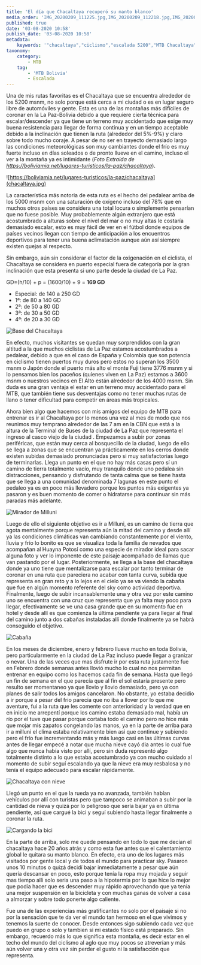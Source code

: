 ```yaml
---
title: 'El día que Chacaltaya recuperó su manto blanco'
media_order: 'IMG_20200209_111225.jpg,IMG_20200209_112218.jpg,IMG_20200308_120628.jpg,chacaltaya.jpg,IMG_20200112_110538 (1).jpg,IMG_20200112_092524.jpg,IMG_20200126_094853.jpg'
published: true
date: '03-08-2020 10:58'
publish_date: '03-08-2020 10:58'
metadata:
    keywords: '"chacaltaya","ciclismo","escalada 5200","MTB Chacaltaya"'
taxonomy:
    category:
        - MTB
    tag:
        - 'MTB Bolivia'
        - Escalada
---
```


Una de mis rutas favoritas es el Chacaltaya que se encuentra alrededor de los 5200 msnm, no solo porque está cerca a mi ciudad o es en lugar seguro libre de automóviles y gente. Esta es una de las montañas más difíciles de coronar en la La Paz-Bolivia debido a que requiere cierta técnica para escalar/descender ya que tiene un terreno muy accidentado que exige muy buena resistencia para llegar de forma continua y en un tiempo aceptable debido a la inclinación que tienen la ruta (alrededor del 5%-9%) y claro sobre todo mucho coraje.  A pesar de no ser en trayecto demasiado largo las condiciones meteorológicas son muy cambiantes donde el frío es muy fuerte incluso en días soleados o de pronto llueve en el camino, incluso el ver a la montaña ya es intimidante (_Foto Extraida de https://boliviamia.net/lugares-turisticos/la-paz/chacaltaya_).  

![https://boliviamia.net/lugares-turisticos/la-paz/chacaltaya](chacaltaya.jpg)

La característica más notoria de esta ruta es el hecho del pedalear arriba de los 5000 msnm con una saturación de oxígeno incluso del 78% que en muchos otros países se considera una total locura o simplemente pensarían que no fuese posible. Muy probablemente algún extranjero que está acostumbrado a alturas sobre el nivel del mar o no muy altas le costaría demasiado escalar, esto es muy fácil de ver en el fútbol donde equipos de países vecinos llegan con tiempo de anticipación a los encuentros deportivos para tener una buena aclimatación aunque aún así siempre existen quejas al respecto. 

Sin embargo, aún sin considerar el factor de la oxigenación en el ciclista, el Chacaltaya se considera en puerto especial fuera de categoría por la gran inclinación que esta presenta si uno parte desde la ciudad de La Paz.

GD=(h/10) + p = (1600/10) + 9 = **169 GD**
* Especial: de 140 a 250 GD
* 1ª: de 80 a 140 GD
* 2ª: de 50 a 80 GD
* 3ª: de 30 a 50 GD
* 4ª: de 20 a 30 GD

![Base del Chacaltaya](IMG_20200112_092524.jpg)
 
En efecto, muchos visitantes se quedan muy sorprendidos con la gran altitud a la que muchos ciclistas de La Paz estamos acostumbrados a pedalear, debido a que en el caso de España y Colombia que son potencia en ciclismo tienen puertos muy duros pero estos no superan los 3500 msnm o Japón donde el puerto más alto el monte Fuji tiene 3776 msnm y si lo pensamos bien los paceños (quienes viven en La Paz) estamos a 3600 msnm o nuestros vecinos en El Alto están alrededor de los 4000 msnm. Sin duda es una gran ventaja el estar en un terreno muy accidentado para el MTB, que también tiene sus desventajas como no tener muchas rutas de llano o tener dificultad para competir en áreas más tropicales. 
 
 
Ahora bien algo que hacemos con mis amigos del equipo de MTB para entrenar es ir al Chacaltaya por lo menos una vez al mes de modo que nos reunimos muy temprano alrededor de las 7 am en la CBN que está a la altura de la Terminal de Buses de la ciudad de La Paz que representa el ingreso al casco viejo de la ciudad . Empezamos a subir por zonas periféricas, que están muy cerca al bosquecillo de la ciudad, luego de ello se llega a zonas que se encuentran ya prácticamente en los cerros donde existen subidas demasiado pronunciadas pero si muy satisfactorias luego de terminarlas. Llega un punto en el que no hay más casas pero sí un camino de tierra totalmente vacío, muy tranquilo donde uno pedalea sin distracciones, pensando y disfrutando de tanta calma que se tiene hasta que se llega a una comunidad denominada 7 lagunas en este punto el pedaleo ya es en poco más llevadero porque los puntos más exigentes ya pasaron y es buen momento de comer o hidratarse para continuar sin más paradas más adelante. 

![Mirador de Milluni](IMG_20200126_094853.jpg)

Luego de ello el siguiente objetivo es ir a Milluni, es un camino de tierra que agota mentalmente porque representa aún la mitad del camino y desde allí ya las condiciones climáticas van cambiando constantemente por el viento, lluvia y frío lo bonito es que se visualiza toda la familia de nevados que acompañan al Huayna Potosí como una especie de mirador ideal para sacar alguna foto y ver lo imponente de este paisaje acompañado de llamas que van pastando por el lugar. Posteriormente,  se llega a la base del chacaltaya donde ya uno tiene que mentalizarse para escalar por tanto terminar de coronar en una ruta que pareciera no acabar con tanta curva, subida que representa en gran reto y a lo lejos en el cielo ya se va viendo la cabaña que fue en algún momento referente del sky como actividad deportiva. Finalmente, luego de subir incansablemente una y otra vez por este camino uno se encuentra con una cruz que representa que ya falta muy poco para llegar, efectivamente se ve una casa grande que en su momento fue en hotel y desde allí es que comienza la última pendiente ya para llegar al final del camino junto a dos cabañas instaladas allí donde finalmente ya se habrá conseguido el objetivo.
 
![Cabaña](IMG_20200112_110538%20%281%29.jpg)
 
En los meses de diciembre, enero y febrero llueve mucho en toda Bolivia, pero particularmente en la ciudad de La Paz incluso puede llegar a granizar o nevar. Una de las veces que mas disfrute ir por esta ruta justamente fue en Febrero donde semanas antes llovió mucho lo cual no nos permitan entrenar en equipo como los hacemos cada fin de semana. Hasta que llegó un fin de semana en el que parecía que al fin el sol estaría presente pero resulto ser momentaneo ya que llovio y llovio demasiado, pero ya con planes de salir todos los amigos cancelaron. No obstante,  yo estaba decidio a ir porque a pesar del frio parecia que no iba a llover por lo que me aventure, fui a la ruta que les comente con anterioridad y la verdad que en en inicio me arrepentí porque los camino estaba demasiado mal, había un río por el tuve que pasar porque cortaba todo el camino pero no hice más que mojar mis zapatos congelando las manos, ya en la parte de arriba para ir a milluni el clima estaba relativamente bien asi que continue y subiendo pero el frío fue incrementando más y más luego casi en las últimas curvas antes de llegar empecé a notar que mucha nieve cayó dia antes lo cual fue algo que nunca había visto por allí, pero sin duda representó algo totalmente distinto a lo que estaba acostumbrado ya con mucho cuidado al momento de subir seguí escalando ya que la nieve era muy resbalosa y no tenía el equipo adecuado para escalar rápidamente.

![Chacaltaya con nieve](IMG_20200209_111225.jpg)

Llegó un punto en el que la rueda ya no avanzada, también habían vehículos por allí con turistas pero que tampoco se animaban a subir por la cantidad de nieva y quizá por lo peligroso que sería bajar ya en última pendiente, así que cargué la bici y seguí subiendo hasta llegar finalmente a coronar la ruta. 

![Cargando la bici](IMG_20200209_112218.jpg)

En la parte de arriba, solo me quede pensando en todo lo que me decían el chacaltaya hace 20 años atrás y como esta fue antes que el calentamiento global le quitara su manto blanco. En efecto, era uno de los lugares más visitados por gente local y de todos el mundo para practicar sky. Pasaron unos 10 minutos o quizá decidí bajar inmediatamente a pesar que aún quería descansar en poco, esto porque tenía la ropa muy mojada y seguir mas tiempo alli solo seria una paso a la hipotermia por lo que hice lo mejor que podía hacer que es descender muy rápido aprovechando que ya tenía una mejor suspensión en la bicicleta y con muchas ganas de volver a casa a almorzar y sobre todo ponerte algo caliente.
 
Fue una de las experiencias más gratificantes no solo por el paisaje si no por la sensación que te da ver el mundo tan hermoso en el que vivimos y tenemos la suerte de conocer. Desde entonces sigo subiendo cada vez que puedo en grupo o solo y tambien si mi estado físico está preparado. Sin embargo, recuerdo más lo que significa esta montaña, es decir estar en el techo del mundo del ciclismo al aglo que muy pocos se atreverían y más aún volver una y otra vez sin perder el gusto ni la satisfacción que representa.
